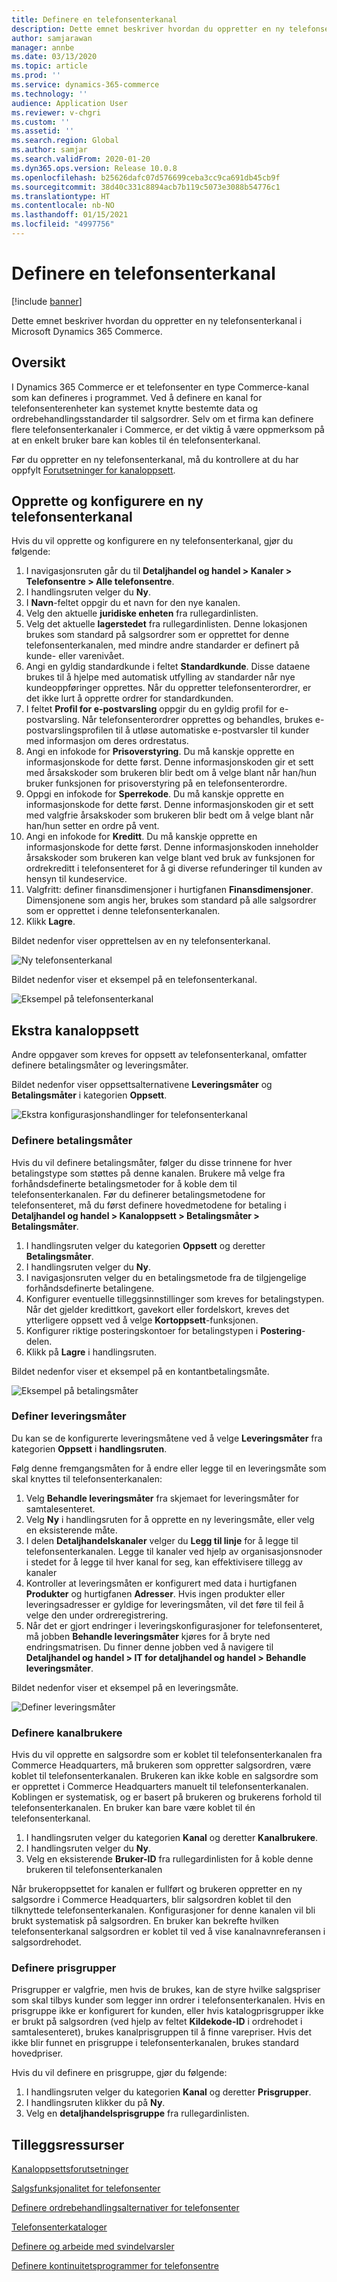 ```yaml
---
title: Definere en telefonsenterkanal
description: Dette emnet beskriver hvordan du oppretter en ny telefonsenterkanal i Microsoft Dynamics 365 Commerce.
author: samjarawan
manager: annbe
ms.date: 03/13/2020
ms.topic: article
ms.prod: ''
ms.service: dynamics-365-commerce
ms.technology: ''
audience: Application User
ms.reviewer: v-chgri
ms.custom: ''
ms.assetid: ''
ms.search.region: Global
ms.author: samjar
ms.search.validFrom: 2020-01-20
ms.dyn365.ops.version: Release 10.0.8
ms.openlocfilehash: b25626dafc07d576699ceba3cc9ca691db45cb9f
ms.sourcegitcommit: 38d40c331c8894acb7b119c5073e3088b54776c1
ms.translationtype: HT
ms.contentlocale: nb-NO
ms.lasthandoff: 01/15/2021
ms.locfileid: "4997756"
---
```

# <a name="set-up-a-call-center-channel"></a>Definere en telefonsenterkanal


[!include [banner](includes/banner.md)]

Dette emnet beskriver hvordan du oppretter en ny telefonsenterkanal i Microsoft Dynamics 365 Commerce.

## <a name="overview"></a>Oversikt


I Dynamics 365 Commerce er et telefonsenter en type Commerce-kanal som kan defineres i programmet. Ved å definere en kanal for telefonsenterenheter kan systemet knytte bestemte data og ordrebehandlingsstandarder til salgsordrer. Selv om et firma kan definere flere telefonsenterkanaler i Commerce, er det viktig å være oppmerksom på at en enkelt bruker bare kan kobles til én telefonsenterkanal. 

Før du oppretter en ny telefonsenterkanal, må du kontrollere at du har oppfylt [Forutsetninger for kanaloppsett](channels-prerequisites.md).

## <a name="create-and-configure-a-new-call-center-channel"></a>Opprette og konfigurere en ny telefonsenterkanal

Hvis du vil opprette og konfigurere en ny telefonsenterkanal, gjør du følgende:

1. I navigasjonsruten går du til **Detaljhandel og handel \> Kanaler \> Telefonsentre \> Alle telefonsentre**.
1. I handlingsruten velger du **Ny**.
1. I **Navn**-feltet oppgir du et navn for den nye kanalen.
1. Velg den aktuelle **juridiske enheten** fra rullegardinlisten.
1. Velg det aktuelle **lagerstedet** fra rullegardinlisten. Denne lokasjonen brukes som standard på salgsordrer som er opprettet for denne telefonsenterkanalen, med mindre andre standarder er definert på kunde- eller varenivået.
1. Angi en gyldig standardkunde i feltet **Standardkunde**. Disse dataene brukes til å hjelpe med automatisk utfylling av standarder når nye kundeoppføringer opprettes. Når du oppretter telefonsenterordrer, er det ikke lurt å opprette ordrer for standardkunden.
1. I feltet **Profil for e-postvarsling** oppgir du en gyldig profil for e-postvarsling. Når telefonsenterordrer opprettes og behandles, brukes e-postvarslingsprofilen til å utløse automatiske e-postvarsler til kunder med informasjon om deres ordrestatus.
1. Angi en infokode for **Prisoverstyring**. Du må kanskje opprette en informasjonskode for dette først. Denne informasjonskoden gir et sett med årsakskoder som brukeren blir bedt om å velge blant når han/hun bruker funksjonen for prisoverstyring på en telefonsenterordre.
1. Oppgi en infokode for **Sperrekode**. Du må kanskje opprette en informasjonskode for dette først. Denne informasjonskoden gir et sett med valgfrie årsakskoder som brukeren blir bedt om å velge blant når han/hun setter en ordre på vent.
1. Angi en infokode for **Kreditt**. Du må kanskje opprette en informasjonskode for dette først. Denne informasjonskoden inneholder årsakskoder som brukeren kan velge blant ved bruk av funksjonen for ordrekreditt i telefonsenteret for å gi diverse refunderinger til kunden av hensyn til kundeservice.
1. Valgfritt: definer finansdimensjoner i hurtigfanen **Finansdimensjoner**. Dimensjonene som angis her, brukes som standard på alle salgsordrer som er opprettet i denne telefonsenterkanalen.
1. Klikk **Lagre**.

Bildet nedenfor viser opprettelsen av en ny telefonsenterkanal.

![Ny telefonsenterkanal](media/channel-setup-callcenter-1.png)

Bildet nedenfor viser et eksempel på en telefonsenterkanal.

![Eksempel på telefonsenterkanal](media/channel-setup-callcenter-2.png)

## <a name="additional-channel-setup"></a>Ekstra kanaloppsett

Andre oppgaver som kreves for oppsett av telefonsenterkanal, omfatter definere betalingsmåter og leveringsmåter.

Bildet nedenfor viser oppsettsalternativene **Leveringsmåter** og **Betalingsmåter** i kategorien **Oppsett**.

![Ekstra konfigurasjonshandlinger for telefonsenterkanal](media/channel-setup-callcenter-3.png)

### <a name="set-up-payment-methods"></a>Definere betalingsmåter

Hvis du vil definere betalingsmåter, følger du disse trinnene for hver betalingstype som støttes på denne kanalen. Brukere må velge fra forhåndsdefinerte betalingsmetoder for å koble dem til telefonsenterkanalen. Før du definerer betalingsmetodene for telefonsenteret, må du først definere hovedmetodene for betaling i **Detaljhandel og handel \> Kanaloppsett \> Betalingsmåter \> Betalingsmåter**.

1. I handlingsruten velger du kategorien **Oppsett** og deretter **Betalingsmåter**.
1. I handlingsruten velger du **Ny**.
1. I navigasjonsruten velger du en betalingsmetode fra de tilgjengelige forhåndsdefinerte betalingene.
1. Konfigurer eventuelle tilleggsinnstillinger som kreves for betalingstypen. Når det gjelder kredittkort, gavekort eller fordelskort, kreves det ytterligere oppsett ved å velge **Kortoppsett**-funksjonen. 
1. Konfigurer riktige posteringskontoer for betalingstypen i **Postering**-delen.
1. Klikk på **Lagre** i handlingsruten.

Bildet nedenfor viser et eksempel på en kontantbetalingsmåte.

![Eksempel på betalingsmåter](media/channel-setup-callcenter-payments.png)

### <a name="set-up-modes-of-delivery"></a>Definer leveringsmåter

Du kan se de konfigurerte leveringsmåtene ved å velge **Leveringsmåter** fra kategorien **Oppsett** i **handlingsruten**.  

Følg denne fremgangsmåten for å endre eller legge til en leveringsmåte som skal knyttes til telefonsenterkanalen:

1. Velg **Behandle leveringsmåter** fra skjemaet for leveringsmåter for samtalesenteret.
1. Velg **Ny** i handlingsruten for å opprette en ny leveringsmåte, eller velg en eksisterende måte.
1. I delen **Detaljhandelskanaler** velger du **Legg til linje** for å legge til telefonsenterkanalen. Legge til kanaler ved hjelp av organisasjonsnoder i stedet for å legge til hver kanal for seg, kan effektivisere tillegg av kanaler
1. Kontroller at leveringsmåten er konfigurert med data i hurtigfanen **Produkter** og hurtigfanen **Adresser**. Hvis ingen produkter eller leveringsadresser er gyldige for leveringsmåten, vil det føre til feil å velge den under ordreregistrering.
1. Når det er gjort endringer i leveringskonfigurasjoner for telefonsenteret, må jobben **Behandle leveringsmåter** kjøres for å bryte ned endringsmatrisen. Du finner denne jobben ved å navigere til **Detaljhandel og handel \> IT for detaljhandel og handel \> Behandle leveringsmåter**.

Bildet nedenfor viser et eksempel på en leveringsmåte.

![Definer leveringsmåter](media/channel-setup-retail-7.png)

### <a name="set-up-channel-users"></a>Definere kanalbrukere

Hvis du vil opprette en salgsordre som er koblet til telefonsenterkanalen fra Commerce Headquarters, må brukeren som oppretter salgsordren, være koblet til telefonsenterkanalen. Brukeren kan ikke koble en salgsordre som er opprettet i Commerce Headquarters manuelt til telefonsenterkanalen. Koblingen er systematisk, og er basert på brukeren og brukerens forhold til telefonsenterkanalen. En bruker kan bare være koblet til én telefonsenterkanal.

1. I handlingsruten velger du kategorien **Kanal** og deretter **Kanalbrukere**.
1. I handlingsruten velger du **Ny**.
1. Velg en eksisterende **Bruker-ID** fra rullegardinlisten for å koble denne brukeren til telefonsenterkanalen

Når brukeroppsettet for kanalen er fullført og brukeren oppretter en ny salgsordre i Commerce Headquarters, blir salgsordren koblet til den tilknyttede telefonsenterkanalen. Konfigurasjoner for denne kanalen vil bli brukt systematisk på salgsordren. En bruker kan bekrefte hvilken telefonsenterkanal salgsordren er koblet til ved å vise kanalnavnreferansen i salgsordrehodet.


### <a name="set-up-price-groups"></a>Definere prisgrupper

Prisgrupper er valgfrie, men hvis de brukes, kan de styre hvilke salgspriser som skal tilbys kunder som legger inn ordrer i telefonsenterkanalen. Hvis en prisgruppe ikke er konfigurert for kunden, eller hvis katalogprisgrupper ikke er brukt på salgsordren (ved hjelp av feltet **Kildekode-ID** i ordrehodet i samtalesenteret), brukes kanalprisgruppen til å finne varepriser. Hvis det ikke blir funnet en prisgruppe i telefonsenterkanalen, brukes standard hovedpriser. 

Hvis du vil definere en prisgruppe, gjør du følgende:

1. I handlingsruten velger du kategorien **Kanal** og deretter **Prisgrupper**.
1. I handlingsruten klikker du på **Ny**.
1. Velg en **detaljhandelsprisgruppe** fra rullegardinlisten.

## <a name="additional-resources"></a>Tilleggsressurser

[Kanaloppsettsforutsetninger](channels-prerequisites.md)

[Salgsfunksjonalitet for telefonsenter](call-center-functionality.md)

[Definere ordrebehandlingsalternativer for telefonsenter](set-up-order-processing-options.md)

[Telefonsenterkataloger](call-center-catalogs.md)

[Definere og arbeide med svindelvarsler](set-up-fraud-alerts.md)

[Definere kontinuitetsprogrammer for telefonsentre](set-up-continuity-program.md)
